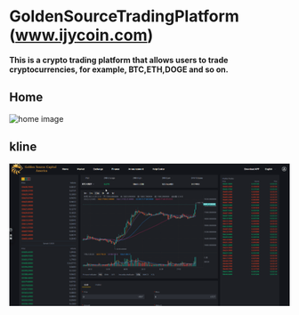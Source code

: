 # GoldenSourceTradingPlatform (www.ijycoin.com)
**This is a crypto trading platform that allows users to trade cryptocurrencies, for example, BTC,ETH,DOGE and so on.**



## Home
![home image](/images/home.gif)


## kline
![kline image](/images/kline.gif)
